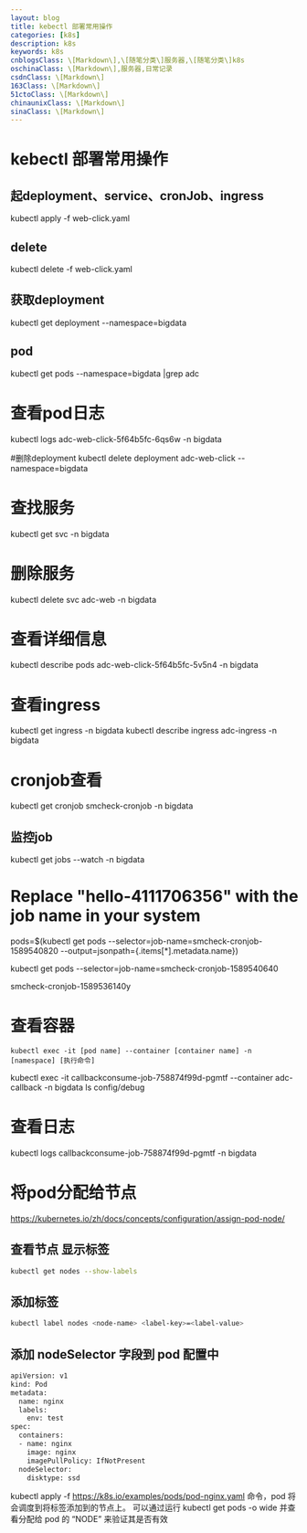 ```yaml
---
layout: blog
title: kebectl 部署常用操作
categories: [k8s]
description: k8s
keywords: k8s
cnblogsClass: \[Markdown\],\[随笔分类\]服务器,\[随笔分类\]k8s
oschinaClass: \[Markdown\],服务器,日常记录
csdnClass: \[Markdown\]
163Class: \[Markdown\]
51ctoClass: \[Markdown\]
chinaunixClass: \[Markdown\]
sinaClass: \[Markdown\]
---
```


# kebectl 部署常用操作

## 起deployment、service、cronJob、ingress
kubectl apply -f web-click.yaml

## delete
kubectl delete -f web-click.yaml

## 获取deployment
kubectl get deployment --namespace=bigdata

## pod
kubectl get pods --namespace=bigdata |grep adc

# 查看pod日志
kubectl logs adc-web-click-5f64b5fc-6qs6w  -n bigdata

#删除deployment
kubectl delete deployment adc-web-click --namespace=bigdata

# 查找服务
 kubectl get svc -n bigdata

# 删除服务
kubectl delete svc adc-web -n bigdata

# 查看详细信息
kubectl describe pods adc-web-click-5f64b5fc-5v5n4 -n bigdata

# 查看ingress
kubectl get ingress -n bigdata
kubectl describe ingress adc-ingress -n bigdata

# cronjob查看
kubectl get cronjob smcheck-cronjob  -n bigdata

## 监控job
kubectl get jobs --watch -n bigdata

# Replace "hello-4111706356" with the job name in your system
pods=$(kubectl get pods --selector=job-name=smcheck-cronjob-1589540820 --output=jsonpath={.items[*].metadata.name})

kubectl get pods --selector=job-name=smcheck-cronjob-1589540640

smcheck-cronjob-1589536140y

# 查看容器
```
kubectl exec -it [pod name] --container [container name] -n [namespace] [执行命令]
```
kubectl exec -it callbackconsume-job-758874f99d-pgmtf  --container adc-callback -n bigdata ls config/debug

# 查看日志
kubectl logs callbackconsume-job-758874f99d-pgmtf -n bigdata

# 将pod分配给节点
https://kubernetes.io/zh/docs/concepts/configuration/assign-pod-node/
## 查看节点 显示标签
```bash
kubectl get nodes --show-labels
```

## 添加标签
```bash
kubectl label nodes <node-name> <label-key>=<label-value>
```
## 添加 nodeSelector 字段到 pod 配置中
```bash
apiVersion: v1
kind: Pod
metadata:
  name: nginx
  labels:
    env: test
spec:
  containers:
  - name: nginx
    image: nginx
    imagePullPolicy: IfNotPresent
  nodeSelector:
    disktype: ssd
```

kubectl apply -f https://k8s.io/examples/pods/pod-nginx.yaml 命令，pod 将会调度到将标签添加到的节点上。
可以通过运行 kubectl get pods -o wide 并查看分配给 pod 的 “NODE” 来验证其是否有效




